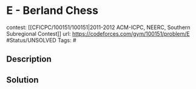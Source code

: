# E - Berland Chess

contest: [[CFICPC/100151/100151|2011-2012 ACM-ICPC, NEERC, Southern Subregional Contest]]
url: https://codeforces.com/gym/100151/problem/E
#Status/UNSOLVED
Tags: #

## Description

## Solution

